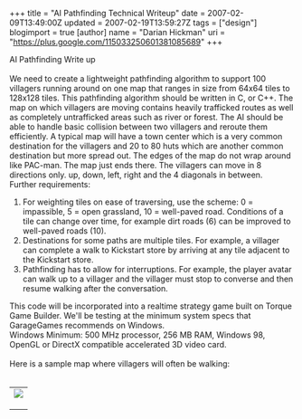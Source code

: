 +++
title = "AI Pathfinding Technical Writeup"
date = 2007-02-09T13:49:00Z
updated = 2007-02-19T13:59:27Z
tags = ["design"]
blogimport = true 
[author]
	name = "Darian Hickman"
	uri = "https://plus.google.com/115033250601381085689"
+++

AI Pathfinding Write up<br /><br />We need to create a lightweight pathfinding algorithm to support 100 villagers running around on one map that ranges in size from 64x64 tiles to 128x128 tiles. This pathfinding algorithm should be written in C, or C++.  The map on which villagers are moving contains heavily trafficked routes as well as completely untrafficked areas such as river or forest.  The AI should be able to handle basic collision between two villagers and reroute them efficiently.  A typical map will have a town center which is a very common destination for the villagers and 20 to 80 huts which are another common destination but more spread out. The edges of the map do not wrap around like PAC-man.  The map just ends there. The villagers can move in 8 directions only.  up, down, left, right and the 4 diagonals in between.<br />Further requirements:<br /><ol><li>For weighting tiles on ease of traversing, use the scheme: 0 = impassible, 5 = open grassland, 10 = well-paved road. Conditions of a tile can change over time, for example dirt roads (6)  can be improved to well-paved roads (10).<br /></li><li>Destinations for some paths are multiple tiles.  For example, a villager can complete a walk to Kickstart store by arriving at any tile adjacent to the Kickstart store.<br /></li><li>Pathfinding has to allow for interruptions.  For example, the player avatar can walk up to a villager and the villager must stop to converse and then resume walking after the conversation.<br /></li></ol>This code will be incorporated into a realtime strategy game built on Torque Game Builder.  We'll be testing at the minimum system specs that GarageGames recommends on Windows.<br />Windows Minimum: 500 MHz processor, 256 MB RAM, Windows 98, OpenGL or DirectX compatible accelerated 3D video card.<br /><br />Here is a sample map where villagers will often be walking:<br /><br /><table style="width: auto;"><tbody><tr><td><a href="http://picasaweb.google.com/darian.hickman/VillagethegameCom/photo#5029655451913227522"><img src="http://lh6.google.com/image/darian.hickman/Rczs_DnlDQI/AAAAAAAAAsY/hKXaNmuppmM/s288/top.jpg" /></a></td></tr><tr><td style="font-family: arial,sans-serif; font-size: 66%; text-align: right;"><br /></td></tr></tbody></table>
